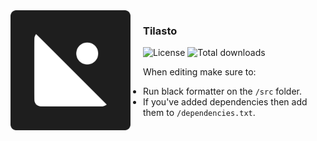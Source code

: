 <img src="/content/Tilasto.svg" align="left" width="192px" height="192px"/>
<img align="left" width="0" height="192px" hspace="10"/>

### Tilasto

<!-- Badges -->
![License](https://img.shields.io/github/license/notaussie/tilasto?style=for-the-badge&logoColor=%231E1E1E&labelColor=%231E1E1E&color=%23FFFFFF)
![Total downloads](https://img.shields.io/github/downloads/notaussie/tilasto/total?style=for-the-badge&logoColor=%23FFFFFF&label=total%20downloads&labelColor=%231E1E1E&color=%23FFFFFF)

When editing make sure to:
- Run black formatter on the `/src` folder.
- If you've added dependencies then add them to `/dependencies.txt`.